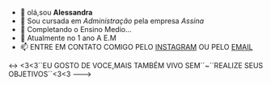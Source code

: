 - 👋 olá,sou  **Alessandra**
- 👀 Sou cursada em *Administração* pela empresa *Assina*
- 🌱 Completando o Ensino Medio...
- 💞️ Atualmente no 1 ano A E.M
- 📫 ENTRE EM CONTATO COMIGO PELO [INSTAGRAM](https://www.instagram.com/alessandrapachecooficial/) OU PELO [EMAIL](ALESSANDRAMARIAPACHECO2007@GMAIL.COM)

<->
<3<3´´EU GOSTO DE VOCE,MAIS TAMBÉM VIVO SEM´´~´´REALIZE SEUS OBJETIVOS´´<3<3
--->
